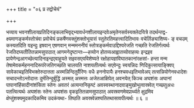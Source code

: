 +++
title = "०६ प्र तद्वोचेयं"

+++

भव्याय भवनशीलायप्रतिदिनङ्कलाभिवृद्भ्यावर्धनशीलायइन्दवेअमृतेनसर्वस्यक्लेदयित्रे तदर्थन्तद्व- क्ष्यमाणङ्कर्मस्तोत्रंवा प्रवोचेयं प्रकर्षेणवक्तुंशक्तोभूयासं स्तुतेरतिमहत्त्वादितिभावः वचेर्लिङ्याशिष्य- ङ् वचउम् कस्यतदिति यइन्दुः इषवान् एषणवान् मन्ममननीयं स्तोत्रङ्कर्मवाउद्दिश्यरेजति गच्छति रेजतिर्गत्यर्थः रेजतिदघ्यतीतितन्नामसुपाठात् आगमनेदृष्टान्तः—हव्योन होतव्यआह्वातव्योवाहव्यः इन्द्रइव प्रायेणेन्द्रआगच्छेत्यादिनाइन्द्रएवाहूयते सइवसएवविशेष्यते रक्षोहायज्ञविघातकानांरक्षसां- हन्ता मन्म तेषामेवकर्महननादिरूपंरेजतिगच्छति चालयति नाशयतीत्यर्थः सएवेन्दुः स्वयन्निदः णिदिकुत्सायाङ्क्विप् सावेकाचइतिविभक्तेरुदात्तता अस्मन्निन्दितुर्वैरिणः वधैः हननोपायैः हनश्चवधइतिभावेअप् तत्सन्नियोगेनवधादेशः सचादन्तोऽन्तोदात्तः दुर्मतिन्दुर्बुद्धिं अस्मत् अस्मत्तः अजेतआक्षिपेत् अवनयेत् किञ्च अघशंसः अघानां पापानांहिंसादीनांशंसिता स्तेनः अवतरं अत्यन्तनिकृष्टं अवस्वस्थानादवाङ्मुखोभूत्वास्रवेत् गच्छतुअधः पतत्वित्यर्थः अघशंसः स्तेनः अघशंसः वृकइतितन्नामसुपाठात् अवस्रवणमेवप्रार्थ्यते क्षुद्रमिव क्षेप्तुंशक्यमुदकादिकमिव उदकंयथा- तिष्ठति अवस्रवेन्नश्यतितथासावपीत्यर्थः ॥ ६ ॥